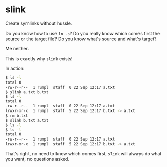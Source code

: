 # slink

Create symlinks without hussle.

Do you know how to use `ln -s`? Do you really know which comes first the source or the target file? Do you know what's source and what's target?

Me neither.

This is exactly why `slink` exists!

In action:

```bash
$ ls -l
total 0
-rw-r--r--  1 rumpl  staff  0 22 Sep 12:17 a.txt
$ slink a.txt b.txt
$ ls -l
total 0
-rw-r--r--  1 rumpl  staff  0 22 Sep 12:17 a.txt
lrwxr-xr-x  1 rumpl  staff  5 22 Sep 12:17 b.txt -> a.txt
$ rm b.txt
$ slink b.txt a.txt
$ ls -l
$ ls -l
total 0
-rw-r--r--  1 rumpl  staff  0 22 Sep 12:17 a.txt
lrwxr-xr-x  1 rumpl  staff  5 22 Sep 12:17 b.txt -> a.txt
```

That's right, no need to know which comes first, `slink` will always do what you want, no questions asked.


